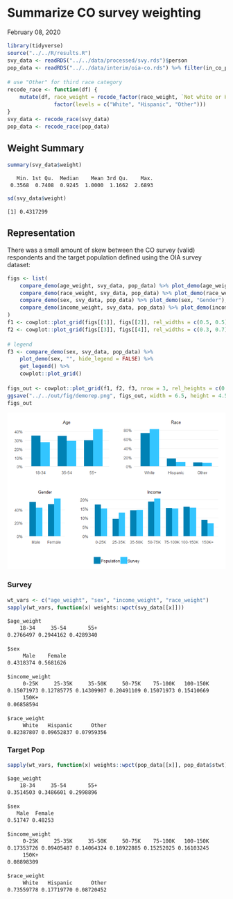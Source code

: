 Summarize CO survey weighting
================
February 08, 2020

``` r
library(tidyverse)
source("../../R/results.R")
svy_data <- readRDS("../../data/processed/svy.rds")$person
pop_data <- readRDS("../../data/interim/oia-co.rds") %>% filter(in_co_pop)

# use "Other" for third race category
recode_race <- function(df) {
    mutate(df, race_weight = recode_factor(race_weight, `Not white or Hispanic` = "Other") %>%
               factor(levels = c("White", "Hispanic", "Other")))
}
svy_data <- recode_race(svy_data)
pop_data <- recode_race(pop_data)
```

## Weight Summary

``` r
summary(svy_data$weight)
```

``` 
   Min. 1st Qu.  Median    Mean 3rd Qu.    Max. 
 0.3568  0.7408  0.9245  1.0000  1.1662  2.6893 
```

``` r
sd(svy_data$weight)
```

    [1] 0.4317299

## Representation

There was a small amount of skew between the CO survey (valid)
respondents and the target population defined using the OIA survey
dataset:

``` r
figs <- list(
    compare_demo(age_weight, svy_data, pop_data) %>% plot_demo(age_weight, "Age"),
    compare_demo(race_weight, svy_data, pop_data) %>% plot_demo(race_weight, "Race"),
    compare_demo(sex, svy_data, pop_data) %>% plot_demo(sex, "Gender"),
    compare_demo(income_weight, svy_data, pop_data) %>% plot_demo(income_weight, "Income")
)
f1 <- cowplot::plot_grid(figs[[1]], figs[[2]], rel_widths = c(0.5, 0.5), ncol = 2)
f2 <- cowplot::plot_grid(figs[[3]], figs[[4]], rel_widths = c(0.3, 0.7), ncol = 2)

# legend
f3 <- compare_demo(sex, svy_data, pop_data) %>% 
    plot_demo(sex, "", hide_legend = FALSE) %>%
    get_legend() %>%
    cowplot::plot_grid()

figs_out <- cowplot::plot_grid(f1, f2, f3, nrow = 3, rel_heights = c(0.4, 0.4, 0.1))
ggsave("../../out/fig/demorep.png", figs_out, width = 6.5, height = 4.5, units = "in")
figs_out
```

![](weight-summary_files/figure-gfm/unnamed-chunk-3-1.png)<!-- -->

### Survey

``` r
wt_vars <- c("age_weight", "sex", "income_weight", "race_weight")
sapply(wt_vars, function(x) weights::wpct(svy_data[[x]]))
```

    $age_weight
        18-34     35-54       55+ 
    0.2766497 0.2944162 0.4289340 
    
    $sex
         Male    Female 
    0.4318374 0.5681626 
    
    $income_weight
         0-25K     25-35K     35-50K     50-75K    75-100K   100-150K 
    0.15071973 0.12785775 0.14309907 0.20491109 0.15071973 0.15410669 
         150K+ 
    0.06858594 
    
    $race_weight
         White   Hispanic      Other 
    0.82387807 0.09652837 0.07959356 

### Target Pop

``` r
sapply(wt_vars, function(x) weights::wpct(pop_data[[x]], pop_data$stwt))
```

    $age_weight
        18-34     35-54       55+ 
    0.3514503 0.3486601 0.2998896 
    
    $sex
       Male  Female 
    0.51747 0.48253 
    
    $income_weight
         0-25K     25-35K     35-50K     50-75K    75-100K   100-150K 
    0.17353726 0.09405487 0.14064324 0.18922885 0.15252025 0.16103245 
         150K+ 
    0.08898309 
    
    $race_weight
         White   Hispanic      Other 
    0.73559778 0.17719770 0.08720452
